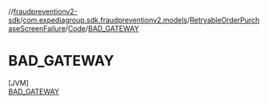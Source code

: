 //[fraudpreventionv2-sdk](../../../../../index.md)/[com.expediagroup.sdk.fraudpreventionv2.models](../../../index.md)/[RetryableOrderPurchaseScreenFailure](../../index.md)/[Code](../index.md)/[BAD_GATEWAY](index.md)

# BAD_GATEWAY

[JVM]\
[BAD_GATEWAY](index.md)
